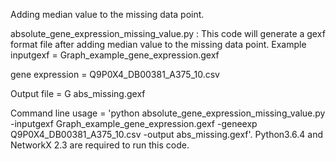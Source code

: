 


Adding median value to the missing data point.

absolute_gene_expression_missing_value.py : This code will generate a gexf format file after adding median value to the missing data point.
Example inputgexf = Graph_example_gene_expression.gexf

gene expression = Q9P0X4_DB00381_A375_10.csv

Output file = G 	abs_missing.gexf

Command line usage = 'python absolute_gene_expression_missing_value.py -inputgexf Graph_example_gene_expression.gexf -geneexp Q9P0X4_DB00381_A375_10.csv -output abs_missing.gexf'. Python3.6.4 and NetworkX 2.3 are required to run this code.
